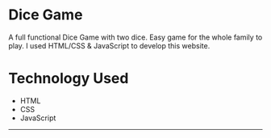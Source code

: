 # Dice Game
A full functional Dice Game with two dice. Easy game for the whole family to play. I used HTML/CSS & JavaScript to develop this website. 

# Technology Used
- HTML
- CSS
- JavaScript
  
---

